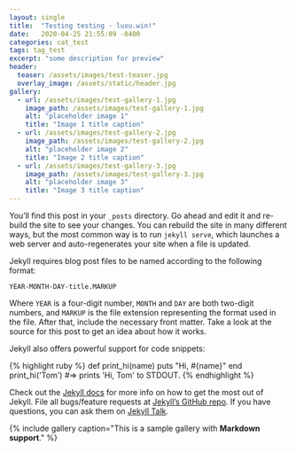 ```yaml
---
layout: single
title:  "Testing testing - luxu.win!"
date:   2020-04-25 21:55:09 -0400
categories: cat_test
tags: tag_test
excerpt: "some description for preview"
header:
  teaser: /assets/images/test-teaser.jpg
  overlay_image: /assets/static/header.jpg
gallery:
  - url: /assets/images/test-gallery-1.jpg
    image_path: /assets/images/test-gallery-1.jpg
    alt: "placeholder image 1"
    title: "Image 1 title caption"
  - url: /assets/images/test-gallery-2.jpg
    image_path: /assets/images/test-gallery-2.jpg
    alt: "placeholder image 2"
    title: "Image 2 title caption"
  - url: /assets/images/test-gallery-3.jpg
    image_path: /assets/images/test-gallery-3.jpg
    alt: "placeholder image 3"
    title: "Image 3 title caption"
---
```

You’ll find this post in your `_posts` directory. Go ahead and edit it and re-build the site to see your changes. You can rebuild the site in many different ways, but the most common way is to run `jekyll serve`, which launches a web server and auto-regenerates your site when a file is updated.

Jekyll requires blog post files to be named according to the following format:

`YEAR-MONTH-DAY-title.MARKUP`

Where `YEAR` is a four-digit number, `MONTH` and `DAY` are both two-digit numbers, and `MARKUP` is the file extension representing the format used in the file. After that, include the necessary front matter. Take a look at the source for this post to get an idea about how it works.

Jekyll also offers powerful support for code snippets:

{% highlight ruby %}
def print_hi(name)
  puts "Hi, #{name}"
end
print_hi('Tom')
#=> prints 'Hi, Tom' to STDOUT.
{% endhighlight %}

Check out the [Jekyll docs][jekyll-docs] for more info on how to get the most out of Jekyll. File all bugs/feature requests at [Jekyll’s GitHub repo][jekyll-gh]. If you have questions, you can ask them on [Jekyll Talk][jekyll-talk].


{% include gallery caption="This is a sample gallery with **Markdown support**." %}

[jekyll-docs]: https://jekyllrb.com/docs/home
[jekyll-gh]:   https://github.com/jekyll/jekyll
[jekyll-talk]: https://talk.jekyllrb.com/
